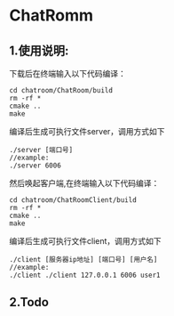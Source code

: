 # ChatRomm
## 1.使用说明:
下载后在终端输入以下代码编译：
~~~
cd chatroom/ChatRoom/build
rm -rf *
cmake ..
make
~~~

编译后生成可执行文件server，调用方式如下
~~~
./server [端口号]
//example:
./server 6006
~~~

然后唤起客户端,在终端输入以下代码编译：
~~~
cd chatroom/ChatRoomClient/build
rm -rf *
cmake ..
make
~~~

编译后生成可执行文件client，调用方式如下
~~~
./client [服务器ip地址] [端口号] [用户名]
//example:
./client ./client 127.0.0.1 6006 user1
~~~
## 2.Todo